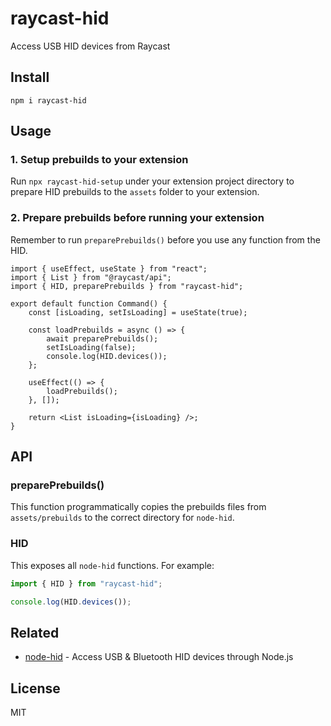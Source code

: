 # raycast-hid

Access USB HID devices from Raycast

## Install

```shell
npm i raycast-hid
```

## Usage

### 1. Setup prebuilds to your extension

Run `npx raycast-hid-setup` under your extension project directory to prepare HID prebuilds to the `assets` folder to your extension.

### 2. Prepare prebuilds before running your extension

Remember to run `preparePrebuilds()` before you use any function from the HID.

```tsx
import { useEffect, useState } from "react";
import { List } from "@raycast/api";
import { HID, preparePrebuilds } from "raycast-hid";

export default function Command() {
	const [isLoading, setIsLoading] = useState(true);

	const loadPrebuilds = async () => {
		await preparePrebuilds();
		setIsLoading(false);
		console.log(HID.devices());
	};

	useEffect(() => {
		loadPrebuilds();
	}, []);

	return <List isLoading={isLoading} />;
}
```

## API

### preparePrebuilds()

This function programmatically copies the prebuilds files from `assets/prebuilds` to the correct directory for `node-hid`.

### HID

This exposes all `node-hid` functions. For example:

```typescript
import { HID } from "raycast-hid";

console.log(HID.devices());
```

## Related

- [node-hid](https://github.com/node-hid/node-hid) - Access USB & Bluetooth HID devices through Node.js

## License

MIT
